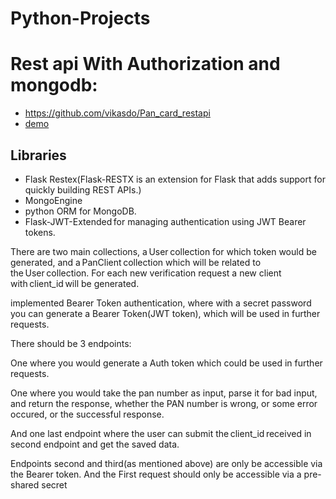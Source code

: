 # Python-Projects

# Rest api With Authorization and mongodb: 

 

 

* https://github.com/vikasdo/Pan_card_restapi 
*  [demo](https://youtu.be/iqyrj7DXfDg)

 

## Libraries 

* Flask Restex(Flask-RESTX is an extension for Flask that adds support for quickly building REST APIs.)
* MongoEngine
* python ORM for MongoDB. 
* Flask-JWT-Extended for managing authentication using JWT Bearer tokens. 

There are two main collections, a User collection for which token would be generated, and a PanClient collection which will be related to the User collection. For each new verification request a new client with client_id will be generated. 

 implemented Bearer Token authentication, where with a secret password you can generate a Bearer Token(JWT token), which will be used in further requests. 

There should be 3 endpoints: 

One where you would generate a Auth token which could be used in further requests. 

One where you would take the pan number as input, parse it for bad input, and return the response, whether the PAN number is wrong, or some error occured, or the successful response. 

And one last endpoint where the user can submit the client_id received in second endpoint and get the saved data. 

Endpoints second and third(as mentioned above) are only be accessible via the Bearer token. And the First request should only be accessible via a pre-shared secret 
